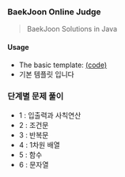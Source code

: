### BaekJoon Online Judge

> BaekJoon Solutions in Java

#### Usage

* The basic template: [(code)](./Main.java)
* 기본 템플릿 입니다

### 단계별 문제 풀이
 * 1 : 입출력과 사칙연산
 * 2 : 조건문
 * 3 : 반복문
 * 4 : 1차원 배열
 * 5 : 함수
 * 6 : 문자열
